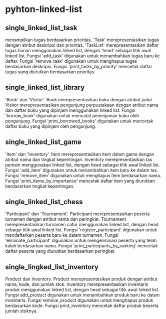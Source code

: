# pyhton-linked-list
## single_linked_list_task
menampilkan tugas berdasarkan prioritas. 'Task' merepresentasikan tugas dengan atribut deskripsi dan prioritas. 'TaskList' merepresentasikan daftar tugas harian menggunakan linked list, dengan 'head' sebagai titik awal linked list.
Fungsi 'add_task' digunakan untuk menambahkan tugas baru ke daftar. Fungsi 'remove_task' digunakan untuk menghapus tugas berdasarkan deskripsi. Fungsi 'print_tasks_by_priority' mencetak daftar tugas yang diurutkan berdasarkan prioritas.

## single_linked_list_library
'Book' dan 'Visitor'. Book merepresentasikan buku dengan atribut judul. Visitor merepresentasikan pengunjung perpustakaan dengan atribut nama dan daftar buku yang dipinjam menggunakan linked list.
Fungsi 'borrow_book' digunakan untuk mencatat peminjaman buku oleh pengunjung. Fungsi 'print_borrowed_books' digunakan untuk mencetak daftar buku yang dipinjam oleh pengunjung.

## single_linked_list_game
'Item' dan 'Inventory'. Item merepresentasikan item dalam game dengan atribut nama dan tingkat kepentingan. Inventory merepresentasikan tas pemain menggunakan linked list, dengan head sebagai titik awal linked list.
Fungsi 'add_item' digunakan untuk menambahkan item baru ke dalam tas. Fungsi 'remove_item' digunakan untuk menghapus item berdasarkan nama. Fungsi 'print_items_by_importance' mencetak daftar item yang diurutkan berdasarkan tingkat kepentingan.

## single_linked_list_chess
'Participant' dan 'Tournament'. Participant merepresentasikan peserta turnamen dengan atribut nama dan peringkat. Tournament merepresentasikan turnamen catur menggunakan linked list, dengan head sebagai titik awal linked list.
Fungsi 'register_participant' digunakan untuk mendaftarkan peserta baru ke dalam turnamen. Fungsi 'eliminate_participant' digunakan untuk mengeliminasi peserta yang telah kalah berdasarkan nama. Fungsi 'print_participants_by_ranking' mencetak daftar peserta yang diurutkan berdasarkan peringkat

## single_lingked_list_inventory
Product dan Inventory. Product merepresentasikan produk dengan atribut nama, kode, dan jumlah stok. Inventory merepresentasikan inventaris produk menggunakan linked list, dengan head sebagai titik awal linked list.
Fungsi add_product digunakan untuk menambahkan produk baru ke dalam inventaris. Fungsi remove_product digunakan untuk menghapus produk berdasarkan kode. Fungsi print_inventory mencetak daftar produk beserta jumlah stoknya.
